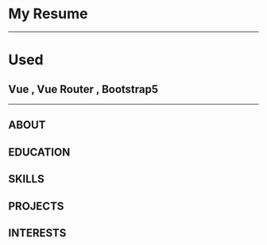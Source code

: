 # My Resume
______________________________________
# Used
## Vue , Vue Router , Bootstrap5
______________________________________

## ABOUT
## EDUCATION
## SKILLS
## PROJECTS
## INTERESTS